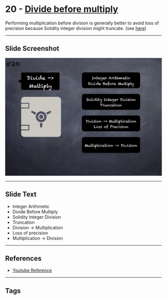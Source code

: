 # 20 - [Divide before multiply](Divide%20before%20multiply.md)
Performing multiplication before division is generally better to avoid loss of precision because Solidity integer division might truncate. (see [here](https://github.com/crytic/slither/wiki/Detector-Documentation#divide-before-multiply))

___
## Slide Screenshot
![020.jpg](../../images/4.%20Pitfalls%20and%20Best%20Practices%20101/020.jpg)
___
## Slide Text
- Integer Arithmetic
- Divide Before Multiply
- Solidity Integer Division
- Truncation
- Division -> Multiplication
- Loss of precision
- Multiplication -> Division
___
## References
- [Youtube Reference](https://youtu.be/OOzyoaYIw2k?t=1783)
___
## Tags